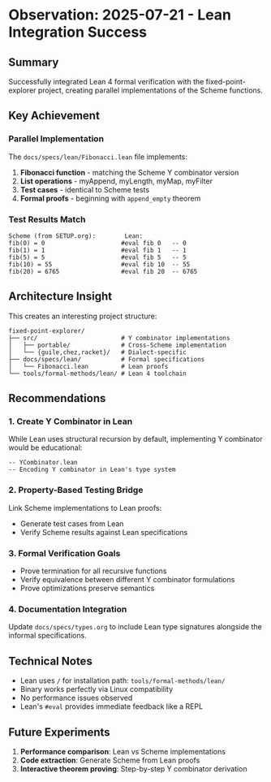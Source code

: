 # Observation: 2025-07-21 - Lean Integration Success

## Summary
Successfully integrated Lean 4 formal verification with the fixed-point-explorer project, creating parallel implementations of the Scheme functions.

## Key Achievement

### Parallel Implementation
The `docs/specs/lean/Fibonacci.lean` file implements:
1. **Fibonacci function** - matching the Scheme Y combinator version
2. **List operations** - myAppend, myLength, myMap, myFilter
3. **Test cases** - identical to Scheme tests
4. **Formal proofs** - beginning with `append_empty` theorem

### Test Results Match
```
Scheme (from SETUP.org):        Lean:
fib(0) = 0                     #eval fib 0   -- 0
fib(1) = 1                     #eval fib 1   -- 1
fib(5) = 5                     #eval fib 5   -- 5
fib(10) = 55                   #eval fib 10  -- 55
fib(20) = 6765                 #eval fib 20  -- 6765
```

## Architecture Insight

This creates an interesting project structure:
```
fixed-point-explorer/
├── src/                       # Y combinator implementations
│   ├── portable/              # Cross-Scheme implementation
│   └── {guile,chez,racket}/   # Dialect-specific
├── docs/specs/lean/           # Formal specifications
│   └── Fibonacci.lean         # Lean proofs
└── tools/formal-methods/lean/ # Lean 4 toolchain
```

## Recommendations

### 1. Create Y Combinator in Lean
While Lean uses structural recursion by default, implementing Y combinator would be educational:
```lean
-- YCombinator.lean
-- Encoding Y combinator in Lean's type system
```

### 2. Property-Based Testing Bridge
Link Scheme implementations to Lean proofs:
- Generate test cases from Lean
- Verify Scheme results against Lean specifications

### 3. Formal Verification Goals
- Prove termination for all recursive functions
- Verify equivalence between different Y combinator formulations
- Prove optimizations preserve semantics

### 4. Documentation Integration
Update `docs/specs/types.org` to include Lean type signatures alongside the informal specifications.

## Technical Notes

- Lean uses `/` for installation path: `tools/formal-methods/lean/`
- Binary works perfectly via Linux compatibility
- No performance issues observed
- Lean's `#eval` provides immediate feedback like a REPL

## Future Experiments

1. **Performance comparison**: Lean vs Scheme implementations
2. **Code extraction**: Generate Scheme from Lean proofs
3. **Interactive theorem proving**: Step-by-step Y combinator derivation